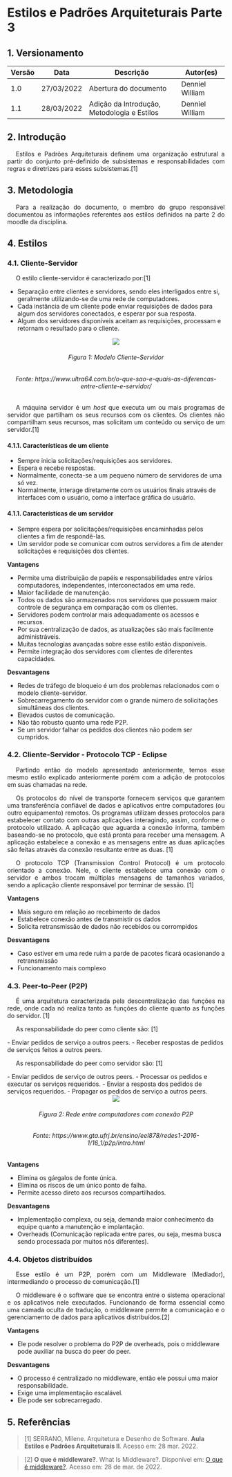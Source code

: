 # Estilos e Padrões Arquiteturais Parte 3

## 1. Versionamento

| Versão | Data       | Descrição                                   | Autor(es)       |
| ------ | ---------- | ------------------------------------------- | --------------- |
| 1.0    | 27/03/2022 | Abertura do documento                       | Denniel William |
| 1.1    | 28/03/2022 | Adição da Introdução, Metodologia e Estilos | Denniel William |


## 2. Introdução

<p align="justify" style="text-indent: 20px">Estilos e Padrões Arquiteturais definem uma organização estrutural a partir do conjunto pré-definido de subsistemas e responsabilidades com regras e diretrizes para esses subsistemas.[1]</p>

## 3. Metodologia

<p align="justify" style="text-indent: 20px">Para a realização do documento, o membro do grupo responsável documentou as informações referentes aos estilos definidos na parte 2 do moodle da disciplina.</p>

## 4. Estilos

### 4.1. Cliente-Servidor

<p align="justify" style="text-indent: 20px">O estilo cliente-servidor é caracterizado por:[1]</p>

- Separação entre clientes e servidores, sendo eles interligados entre si, geralmente utilizando-se de uma rede de computadores.
- Cada instância de um cliente pode enviar requisições de dados para algum dos servidores conectados, e esperar por sua resposta.
- Algum dos servidores disponíveis aceitam as requisições, processam e retornam o resultado para o cliente. 

<center>
<img src="../../../assets/estilos_padroes/client_server.png" />
<h6>Figura 1: Modelo Cliente-Servidor</h6>
<h6>Fonte: https://www.ultra64.com.br/o-que-sao-e-quais-as-diferencas-entre-cliente-e-servidor/</h6>
</center>

<p align="justify" style="text-indent: 20px">A máquina servidor é um <i>host</i> que executa um ou mais programas de servidor que partilham os seus recursos com os clientes. Os clientes não compartilham seus recursos, mas solicitam um conteúdo ou serviço de um servidor.[1]</p>

#### 4.1.1. Características de um cliente

- Sempre inicia solicitações/requisições aos servidores.
- Espera e recebe respostas.
- Normalmente, conecta-se a um pequeno número de servidores de uma só vez.
- Normalmente, interage diretamente com os usuários finais através de interfaces com o usuário, como a interface gráfica do usuário.

#### 4.1.1. Características de um servidor

- Sempre espera por solicitações/requisições encaminhadas pelos clientes a fim de respondê-las.
- Um servidor pode se comunicar com outros servidores a fim de atender solicitações e requisições dos clientes.

**Vantagens**

- Permite uma distribuição de papéis e responsabilidades entre vários computadores, independentes, interconectados em uma rede.
- Maior facilidade de manutenção.
- Todos os dados são armazenados nos servidores que possuem maior controle de segurança em comparação com os clientes.
- Servidores podem controlar mais adequadamente os acessos e recursos.
- Por sua centralização de dados, as atualizações são mais facilmente administráveis.
- Muitas tecnologias avançadas sobre esse estilo estão disponíveis.
- Permite integração dos servidores com clientes de diferentes capacidades.

**Desvantagens**

- Redes de tráfego de bloqueio é um dos problemas relacionados com o modelo cliente-servidor.
- Sobrecarregamento do servidor com o grande número de solicitações simultâneas dos clientes.
- Elevados custos de comunicação. 
- Não tão robusto quanto uma rede P2P.
- Se um servidor falhar os pedidos dos clientes não podem ser cumpridos.

### 4.2. Cliente-Servidor - Protocolo TCP - Eclipse

<p align="justify" style="text-indent: 20px">Partindo então do modelo apresentado anteriormente, temos esse mesmo estilo explicado anteriormente porém com a adição de protocolos em suas chamadas na rede.</p>

<p align="justify" style="text-indent: 20px">Os protocolos do nível de transporte fornecem serviços que garantem uma transferência confiável de dados e aplicativos entre computadores (ou outro equipamento) remotos. Os programas utilizam desses protocolos para estabelecer contato com outras aplicações interagindo, assim, conforme o protocolo utilizado. A aplicação que aguarda a conexão informa, também baseando-se no protocolo, que está pronta para receber uma mensagem. A aplicação estabelece a conexão e as mensagens entre as duas aplicações são feitas através da conexão resultante entre as duas. [1]</p>

<p align="justify" style="text-indent: 20px">O protocolo TCP (Transmission Control Protocol) é um protocolo orientado a conexão. Nele, o cliente estabelece uma conexão com o servidor e ambos trocam múltiplas mensagens de tamanhos variados, sendo a aplicação cliente responsável por terminar de sessão. [1]</p>

**Vantagens**

- Mais seguro em relação ao recebimento de dados
- Estabelece conexão antes de transmistir os dados
- Solicita retransmissão de dados não recebidos ou corrompidos

**Desvantagens**

- Caso estiver em uma rede ruim a parde de pacotes ficará ocasionando a retransmissão
- Funcionamento mais complexo

### 4.3. Peer-to-Peer (P2P)

<p align="justify" style="text-indent: 20px">É uma arquitetura caracterizada pela descentralização das funções na rede, onde cada nó realiza tanto as funções do cliente quanto as funções do servidor. [1]</p>

<p align="justify" style="text-indent: 20px">As responsabilidade do peer como cliente são: [1]</p>
- Enviar pedidos de serviço a outros peers.
- Receber respostas de pedidos de serviços feitos a outros peers.

<p align="justify" style="text-indent: 20px">As responsabilidade do peer como servidor são: [1]</p>
- Enviar pedidos de serviço de outros peers.
- Processar os pedidos e executar os serviços requeridos.
- Enviar a resposta dos pedidos de serviços requeridos.
- Propagar os pedidos de serviço a outros peers.

<center>
<img src="../../../assets/estilos_padroes/p2p.png" />
<h6>Figura 2: Rede entre computadores com conexão P2P</h6>
<h6>Fonte: https://www.gta.ufrj.br/ensino/eel878/redes1-2016-1/16_1/p2p/intro.html</h6>
</center>

**Vantagens**

- Elimina os gárgalos de fonte única.
- Elimina os riscos de um único ponto de falha.
- Permite acesso direto aos recursos compartilhados.

**Desvantagens**

- Implementação complexa, ou seja, demanda maior conhecimento da equipe quanto a manutenção e implantação.
- Overheads (Comunicação replicada entre pares, ou seja, mesma busca sendo processada por muitos nós diferentes).

### 4.4. Objetos distribuídos

<p align="justify" style="text-indent: 20px">Esse estilo é um P2P, porém com um Middleware (Mediador), intermediando o processo de comunicação.[1]</p>

<p align="justify" style="text-indent: 20px">O middleware é o software que se encontra entre o sistema operacional e os aplicativos nele executados. Funcionando de forma essencial como uma camada oculta de tradução, o middleware permite a comunicação e o gerenciamento de dados para aplicativos distribuídos.[2]</p>

**Vantagens**

- Ele pode resolver o problema do P2P de overheads, pois o middleware pode auxiliar na busca do peer do peer.

**Desvantagens**

- O processo é centralizado no middleware, então ele possui uma maior responsabilidade.
- Exige uma implementação escalável.
- Ele pode ser sobrecarregado.

## 5. Referências
> [1] SERRANO, Milene. Arquitetura e Desenho de Software. **Aula Estilos e Padrões Arquiteturais II**. Acesso em: 28 mar. 2022.

> [2] **O que é middleware?**. What Is Middleware?. Disponível em: <a href="https://azure.microsoft.com/pt-br/overview/what-is-middleware/">O que é middleware?</a>. Acesso em: 28 de mar. de 2022.
